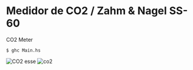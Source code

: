 # Medidor de CO2 / Zahm & Nagel SS-60
CO2 Meter
```
$ ghc Main.hs
```
![CO2 esse](https://user-images.githubusercontent.com/8293342/146462086-3d13c7b9-d082-4148-b794-0b39d0dbe3bb.jpg)
![co2](https://user-images.githubusercontent.com/8293342/146462093-0bba5c79-e35c-48e8-8a61-faf46fb09f51.png)
